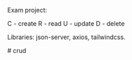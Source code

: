 Exam project:

C - create 
R - read
U - update
D - delete

Libraries:
json-server,
axios,
tailwindcss.

#   c r u d 